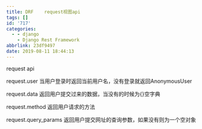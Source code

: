 ```yaml
---
title: DRF    request视图api
tags: []
id: '717'
categories:
  - - django
    - Django Rest Framework
abbrlink: 23df9497
date: 2019-08-11 18:44:13
---
```


request api

request.user 当用户登录时返回当前用户名，没有登录就返回AnonymousUser

request.data 返回用户提交过来的数据，当没有的时候为{}空字典

request.method 返回用户请求的方法

request.query\_params 返回用户提交网址的查询参数，如果没有则为一个空对象